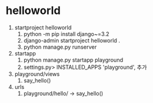 # helloworld
1. startproject helloworld
   1. python -m pip install django~=3.2
   2. django-admin startproject helloworld .
   3. python manage.py runserver
2. startapp
   1. python manage.py startapp playground
   2. settings.py> INSTALLED_APPS 'playground', 추가
3. playground/views
   1. say_hello()
4. urls
   1. playground/hello/ -> say_hello()